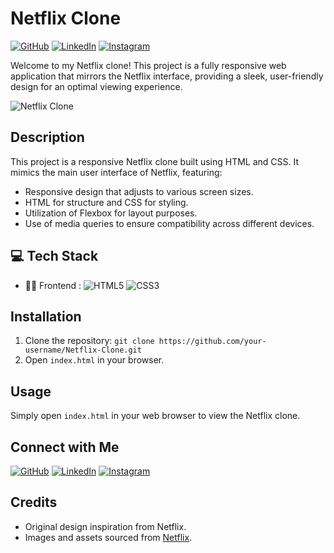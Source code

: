 # Netflix Clone
[![GitHub](https://img.shields.io/badge/-GitHub-181717?logo=github&logoColor=white&style=flat-square)](https://github.com/aryanguptaacc15)
[![LinkedIn](https://img.shields.io/badge/-LinkedIn-0A66C2?logo=linkedin&logoColor=white&style=flat-square)](https://www.linkedin.com/in/aryangupta8970)
[![Instagram](https://img.shields.io/badge/-Instagram-E4405F?logo=instagram&logoColor=white&style=flat-square)](https://www.instagram.com/aryan_gupta8970)

Welcome to my Netflix clone! This project is a fully responsive web application that mirrors the Netflix interface, providing a sleek, user-friendly design for an optimal viewing experience.

![Netflix Clone](https://github.com/user-attachments/assets/bfe9f150-dd9a-427c-9bc5-595565178d14)

## Description

This project is a responsive Netflix clone built using HTML and CSS. It mimics the main user interface of Netflix, featuring:

- Responsive design that adjusts to various screen sizes.
- HTML for structure and CSS for styling.
- Utilization of Flexbox for layout purposes.
- Use of media queries to ensure compatibility across different devices.

## 💻 Tech Stack 

- 👨‍💻 Frontend : 
![HTML5](https://img.shields.io/badge/html5-%23E34F26.svg?style=for-the-badge&logo=html5&logoColor=white)
![CSS3](https://img.shields.io/badge/css3-%231572B6.svg?style=for-the-badge&logo=css3&logoColor=white)

## Installation

1. Clone the repository: `git clone https://github.com/your-username/Netflix-Clone.git`
2. Open `index.html` in your browser.

## Usage

Simply open `index.html` in your web browser to view the Netflix clone.

## Connect with Me

[![GitHub](https://img.shields.io/badge/-GitHub-181717?logo=github&logoColor=white&style=flat-square)](https://github.com/aryanguptaacc15)
[![LinkedIn](https://img.shields.io/badge/-LinkedIn-0A66C2?logo=linkedin&logoColor=white&style=flat-square)](https://www.linkedin.com/in/aryangupta8970)
[![Instagram](https://img.shields.io/badge/-Instagram-E4405F?logo=instagram&logoColor=white&style=flat-square)](https://www.instagram.com/aryan_gupta8970)

## Credits

- Original design inspiration from Netflix.
- Images and assets sourced from [Netflix](https://www.netflix.com).
